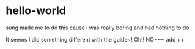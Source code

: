 # hello-world
sung made me to do this cause i was really boring and had nothing to do

It seems I did something different with the guide~! Oh!! NO~~~
add ++
